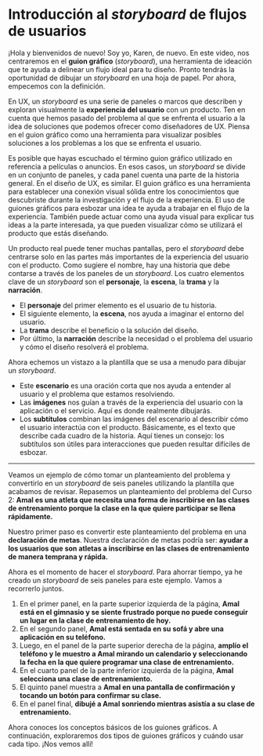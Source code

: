 # Introducción al *storyboard* de flujos de usuarios

¡Hola y bienvenidos de nuevo! Soy yo, Karen, de nuevo. En este video, nos centraremos en el **guion gráfico** (*storyboard*), una herramienta de ideación que te ayuda a delinear un flujo ideal para tu diseño. Pronto tendrás la oportunidad de dibujar un *storyboard* en una hoja de papel. Por ahora, empecemos con la definición.

En UX, un *storyboard* es una serie de paneles o marcos que describen y exploran visualmente la **experiencia del usuario** con un producto. Ten en cuenta que hemos pasado del problema al que se enfrenta el usuario a la idea de soluciones que podemos ofrecer como diseñadores de UX. Piensa en el guion gráfico como una herramienta para visualizar posibles soluciones a los problemas a los que se enfrenta el usuario.

Es posible que hayas escuchado el término guion gráfico utilizado en referencia a películas o anuncios. En esos casos, un *storyboard* se divide en un conjunto de paneles, y cada panel cuenta una parte de la historia general. En el diseño de UX, es similar. El guion gráfico es una herramienta para establecer una conexión visual sólida entre los conocimientos que descubriste durante la investigación y el flujo de la experiencia. El uso de guiones gráficos para esbozar una idea te ayuda a trabajar en el flujo de la experiencia. También puede actuar como una ayuda visual para explicar tus ideas a la parte interesada, ya que pueden visualizar cómo se utilizará el producto que estás diseñando.

Un producto real puede tener muchas pantallas, pero el *storyboard* debe centrarse solo en las partes más importantes de la experiencia del usuario con el producto. Como sugiere el nombre, hay una historia que debe contarse a través de los paneles de un *storyboard*. Los cuatro elementos clave de un *storyboard* son el **personaje**, la **escena**, la **trama** y la **narración**.

* El **personaje** del primer elemento es el usuario de tu historia.
* El siguiente elemento, la **escena**, nos ayuda a imaginar el entorno del usuario.
* La **trama** describe el beneficio o la solución del diseño.
* Por último, la **narración** describe la necesidad o el problema del usuario y cómo el diseño resolverá el problema.

Ahora echemos un vistazo a la plantilla que se usa a menudo para dibujar un *storyboard*.

* Este **escenario** es una oración corta que nos ayuda a entender al usuario y el problema que estamos resolviendo.
* Las **imágenes** nos guían a través de la experiencia del usuario con la aplicación o el servicio. Aquí es donde realmente dibujarás.
* Los **subtítulos** combinan las imágenes del escenario al describir cómo el usuario interactúa con el producto. Básicamente, es el texto que describe cada cuadro de la historia. Aquí tienes un consejo: los subtítulos son útiles para interacciones que pueden resultar difíciles de esbozar.

---

Veamos un ejemplo de cómo tomar un planteamiento del problema y convertirlo en un *storyboard* de seis paneles utilizando la plantilla que acabamos de revisar. Repasemos un planteamiento del problema del Curso 2: **Amal es una atleta que necesita una forma de inscribirse en las clases de entrenamiento porque la clase en la que quiere participar se llena rápidamente.**

Nuestro primer paso es convertir este planteamiento del problema en una **declaración de metas**. Nuestra declaración de metas podría ser: **ayudar a los usuarios que son atletas a inscribirse en las clases de entrenamiento de manera temprana y rápida.**

Ahora es el momento de hacer el *storyboard*. Para ahorrar tiempo, ya he creado un *storyboard* de seis paneles para este ejemplo. Vamos a recorrerlo juntos.

1.  En el primer panel, en la parte superior izquierda de la página, **Amal está en el gimnasio y se siente frustrado porque no puede conseguir un lugar en la clase de entrenamiento de hoy.**
2.  En el segundo panel, **Amal está sentada en su sofá y abre una aplicación en su teléfono.**
3.  Luego, en el panel de la parte superior derecha de la página, **amplío el teléfono y le muestro a Amal mirando un calendario y seleccionando la fecha en la que quiere programar una clase de entrenamiento.**
4.  En el cuarto panel de la parte inferior izquierda de la página, **Amal selecciona una clase de entrenamiento.**
5.  El quinto panel muestra a **Amal en una pantalla de confirmación y tocando un botón para confirmar su clase.**
6.  En el panel final, **dibujé a Amal sonriendo mientras asistía a su clase de entrenamiento.**

Ahora conoces los conceptos básicos de los guiones gráficos. A continuación, exploraremos dos tipos de guiones gráficos y cuándo usar cada tipo. ¡Nos vemos allí!
